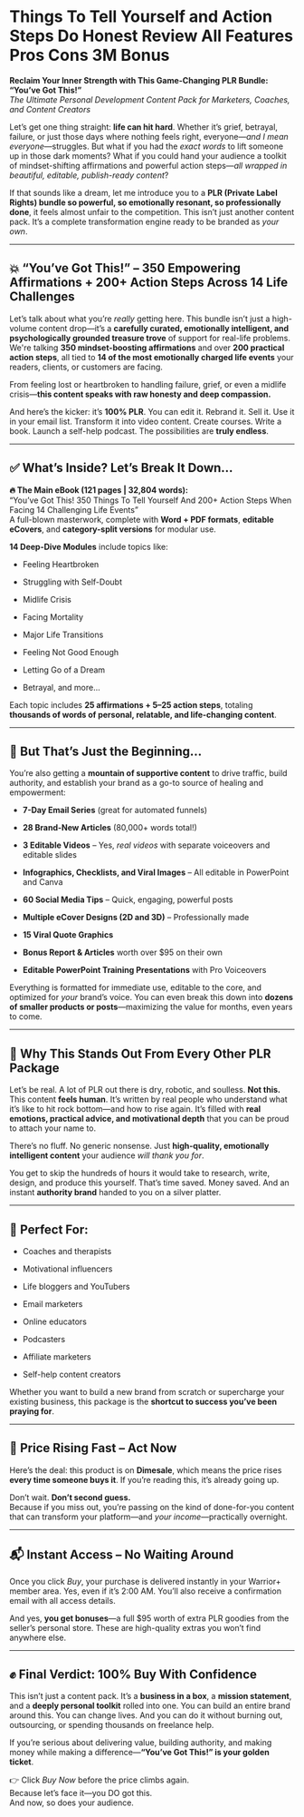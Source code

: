 # Things To Tell Yourself and Action Steps Do Honest Review All Features Pros Cons 3M Bonus
<p class="" data-start="0" data-end="182"><strong data-start="0" data-end="86">Reclaim Your Inner Strength with This Game-Changing PLR Bundle: “You’ve Got This!”</strong><br data-start="86" data-end="89" /><em data-start="89" data-end="182">The Ultimate Personal Development Content Pack for Marketers, Coaches, and Content Creators</em></p>
<p class="" data-start="184" data-end="610">Let’s get one thing straight: <strong data-start="214" data-end="235">life can hit hard</strong>. Whether it’s grief, betrayal, failure, or just those days where nothing feels right, everyone—<em data-start="331" data-end="352">and I mean everyone</em>—struggles. But what if you had the <em data-start="388" data-end="401">exact words</em> to lift someone up in those dark moments? What if you could hand your audience a toolkit of mindset-shifting affirmations and powerful action steps—<em data-start="550" data-end="609">all wrapped in beautiful, editable, publish-ready content</em>?</p>
<p class="" data-start="612" data-end="920">If that sounds like a dream, let me introduce you to a <strong data-start="667" data-end="765">PLR (Private Label Rights) bundle so powerful, so emotionally resonant, so professionally done</strong>, it feels almost unfair to the competition. This isn’t just another content pack. It’s a complete transformation engine ready to be branded as <em data-start="909" data-end="919">your own</em>.</p>


<hr class="" data-start="922" data-end="925" />

<h2 class="" data-start="927" data-end="1027">💥 “You’ve Got This!” – 350 Empowering Affirmations + 200+ Action Steps Across 14 Life Challenges</h2>
<p class="" data-start="1029" data-end="1468">Let’s talk about what you’re <em data-start="1058" data-end="1066">really</em> getting here. This bundle isn’t just a high-volume content drop—it’s a <strong data-start="1138" data-end="1229">carefully curated, emotionally intelligent, and psychologically grounded treasure trove</strong> of support for real-life problems. We're talking <strong data-start="1279" data-end="1316">350 mindset-boosting affirmations</strong> and over <strong data-start="1326" data-end="1356">200 practical action steps</strong>, all tied to <strong data-start="1370" data-end="1420">14 of the most emotionally charged life events</strong> your readers, clients, or customers are facing.</p>
<p class="" data-start="1470" data-end="1617">From feeling lost or heartbroken to handling failure, grief, or even a midlife crisis—<strong data-start="1556" data-end="1617">this content speaks with raw honesty and deep compassion.</strong></p>
<p class="" data-start="1619" data-end="1857">And here’s the kicker: it’s <strong data-start="1647" data-end="1659">100% PLR</strong>. You can edit it. Rebrand it. Sell it. Use it in your email list. Transform it into video content. Create courses. Write a book. Launch a self-help podcast. The possibilities are <strong data-start="1839" data-end="1856">truly endless</strong>.</p>


<hr class="" data-start="1859" data-end="1862" />

<h2 class="" data-start="1864" data-end="1904">✅ What’s Inside? Let’s Break It Down…</h2>
<p class="" data-start="1906" data-end="2201"><strong data-start="1906" data-end="1955">🔥 The Main eBook (121 pages | 32,804 words):</strong><br data-start="1955" data-end="1958" />“You’ve Got This! 350 Things To Tell Yourself And 200+ Action Steps When Facing 14 Challenging Life Events”<br data-start="2065" data-end="2068" />A full-blown masterwork, complete with <strong data-start="2107" data-end="2129">Word + PDF formats</strong>, <strong data-start="2131" data-end="2151">editable eCovers</strong>, and <strong data-start="2157" data-end="2184">category-split versions</strong> for modular use.</p>
<p class="" data-start="2203" data-end="2250"><strong data-start="2203" data-end="2227">14 Deep-Dive Modules</strong> include topics like:</p>

<ul data-start="2251" data-end="2450">
 	<li class="" data-start="2251" data-end="2274">
<p class="" data-start="2253" data-end="2274">Feeling Heartbroken</p>
</li>
 	<li class="" data-start="2275" data-end="2305">
<p class="" data-start="2277" data-end="2305">Struggling with Self-Doubt</p>
</li>
 	<li class="" data-start="2306" data-end="2324">
<p class="" data-start="2308" data-end="2324">Midlife Crisis</p>
</li>
 	<li class="" data-start="2325" data-end="2345">
<p class="" data-start="2327" data-end="2345">Facing Mortality</p>
</li>
 	<li class="" data-start="2346" data-end="2372">
<p class="" data-start="2348" data-end="2372">Major Life Transitions</p>
</li>
 	<li class="" data-start="2373" data-end="2400">
<p class="" data-start="2375" data-end="2400">Feeling Not Good Enough</p>
</li>
 	<li class="" data-start="2401" data-end="2426">
<p class="" data-start="2403" data-end="2426">Letting Go of a Dream</p>
</li>
 	<li class="" data-start="2427" data-end="2450">
<p class="" data-start="2429" data-end="2450">Betrayal, and more...</p>
</li>
</ul>
<p class="" data-start="2452" data-end="2595">Each topic includes <strong data-start="2472" data-end="2511">25 affirmations + 5–25 action steps</strong>, totaling <strong data-start="2522" data-end="2594">thousands of words of personal, relatable, and life-changing content</strong>.</p>


<hr class="" data-start="2597" data-end="2600" />

<h2 class="" data-start="2602" data-end="2638">📩 But That’s Just the Beginning…</h2>
<p class="" data-start="2640" data-end="2802">You’re also getting a <strong data-start="2662" data-end="2696">mountain of supportive content</strong> to drive traffic, build authority, and establish your brand as a go-to source of healing and empowerment:</p>

<ul data-start="2804" data-end="3385">
 	<li class="" data-start="2804" data-end="2860">
<p class="" data-start="2806" data-end="2860"><strong data-start="2806" data-end="2828">7-Day Email Series</strong> (great for automated funnels)</p>
</li>
 	<li class="" data-start="2861" data-end="2913">
<p class="" data-start="2863" data-end="2913"><strong data-start="2863" data-end="2888">28 Brand-New Articles</strong> (80,000+ words total!)</p>
</li>
 	<li class="" data-start="2914" data-end="3005">
<p class="" data-start="2916" data-end="3005"><strong data-start="2916" data-end="2937">3 Editable Videos</strong> – Yes, <em data-start="2945" data-end="2958">real videos</em> with separate voiceovers and editable slides</p>
</li>
 	<li class="" data-start="3006" data-end="3095">
<p class="" data-start="3008" data-end="3095"><strong data-start="3008" data-end="3054">Infographics, Checklists, and Viral Images</strong> – All editable in PowerPoint and Canva</p>
</li>
 	<li class="" data-start="3096" data-end="3158">
<p class="" data-start="3098" data-end="3158"><strong data-start="3098" data-end="3122">60 Social Media Tips</strong> – Quick, engaging, powerful posts</p>
</li>
 	<li class="" data-start="3159" data-end="3224">
<p class="" data-start="3161" data-end="3224"><strong data-start="3161" data-end="3200">Multiple eCover Designs (2D and 3D)</strong> – Professionally made</p>
</li>
 	<li class="" data-start="3225" data-end="3256">
<p class="" data-start="3227" data-end="3256"><strong data-start="3227" data-end="3254">15 Viral Quote Graphics</strong></p>
</li>
 	<li class="" data-start="3257" data-end="3316">
<p class="" data-start="3259" data-end="3316"><strong data-start="3259" data-end="3286">Bonus Report &amp; Articles</strong> worth over $95 on their own</p>
</li>
 	<li class="" data-start="3317" data-end="3385">
<p class="" data-start="3319" data-end="3385"><strong data-start="3319" data-end="3365">Editable PowerPoint Training Presentations</strong> with Pro Voiceovers</p>
</li>
</ul>
<p class="" data-start="3387" data-end="3618">Everything is formatted for immediate use, editable to the core, and optimized for <em data-start="3470" data-end="3476">your</em> brand’s voice. You can even break this down into <strong data-start="3526" data-end="3565">dozens of smaller products or posts</strong>—maximizing the value for months, even years to come.</p>


<hr class="" data-start="3620" data-end="3623" />

<h2 class="" data-start="3625" data-end="3679">👑 Why This Stands Out From Every Other PLR Package</h2>
<p class="" data-start="3681" data-end="4018">Let’s be real. A lot of PLR out there is dry, robotic, and soulless. <strong data-start="3750" data-end="3763">Not this.</strong><br data-start="3763" data-end="3766" />This content <strong data-start="3779" data-end="3794">feels human</strong>. It’s written by real people who understand what it’s like to hit rock bottom—and how to rise again. It’s filled with <strong data-start="3913" data-end="3972">real emotions, practical advice, and motivational depth</strong> that you can be proud to attach your name to.</p>
<p class="" data-start="4020" data-end="4149">There’s no fluff. No generic nonsense. Just <strong data-start="4064" data-end="4113">high-quality, emotionally intelligent content</strong> your audience <em data-start="4128" data-end="4148">will thank you for</em>.</p>
<p class="" data-start="4151" data-end="4359">You get to skip the hundreds of hours it would take to research, write, design, and produce this yourself. That’s time saved. Money saved. And an instant <strong data-start="4305" data-end="4324">authority brand</strong> handed to you on a silver platter.</p>


<hr class="" data-start="4361" data-end="4364" />

<h2 class="" data-start="4366" data-end="4384">🧠 Perfect For:</h2>
<ul data-start="4386" data-end="4582">
 	<li class="" data-start="4386" data-end="4412">
<p class="" data-start="4388" data-end="4412">Coaches and therapists</p>
</li>
 	<li class="" data-start="4413" data-end="4441">
<p class="" data-start="4415" data-end="4441">Motivational influencers</p>
</li>
 	<li class="" data-start="4442" data-end="4473">
<p class="" data-start="4444" data-end="4473">Life bloggers and YouTubers</p>
</li>
 	<li class="" data-start="4474" data-end="4493">
<p class="" data-start="4476" data-end="4493">Email marketers</p>
</li>
 	<li class="" data-start="4494" data-end="4514">
<p class="" data-start="4496" data-end="4514">Online educators</p>
</li>
 	<li class="" data-start="4515" data-end="4529">
<p class="" data-start="4517" data-end="4529">Podcasters</p>
</li>
 	<li class="" data-start="4530" data-end="4553">
<p class="" data-start="4532" data-end="4553">Affiliate marketers</p>
</li>
 	<li class="" data-start="4554" data-end="4582">
<p class="" data-start="4556" data-end="4582">Self-help content creators</p>
</li>
</ul>
<p class="" data-start="4584" data-end="4742">Whether you want to build a new brand from scratch or supercharge your existing business, this package is the <strong data-start="4694" data-end="4741">shortcut to success you’ve been praying for</strong>.</p>


<hr class="" data-start="4744" data-end="4747" />

<h2 class="" data-start="4749" data-end="4782">💸 Price Rising Fast – Act Now</h2>
<p class="" data-start="4784" data-end="4940">Here’s the deal: this product is on <strong data-start="4820" data-end="4832">Dimesale</strong>, which means the price rises <strong data-start="4862" data-end="4892">every time someone buys it</strong>. If you’re reading this, it’s already going up.</p>
<p class="" data-start="4942" data-end="5129">Don’t wait. <strong data-start="4954" data-end="4977">Don’t second guess.</strong><br data-start="4977" data-end="4980" />Because if you miss out, you’re passing on the kind of done-for-you content that can transform your platform—and <em data-start="5093" data-end="5106">your income</em>—practically overnight.</p>


<hr class="" data-start="5131" data-end="5134" />

<h2 class="" data-start="5136" data-end="5176">📬 Instant Access – No Waiting Around</h2>
<p class="" data-start="5178" data-end="5359">Once you click <em data-start="5193" data-end="5198">Buy</em>, your purchase is delivered instantly in your Warrior+ member area. Yes, even if it’s 2:00 AM. You’ll also receive a confirmation email with all access details.</p>
<p class="" data-start="5361" data-end="5521">And yes, <strong data-start="5370" data-end="5389">you get bonuses</strong>—a full $95 worth of extra PLR goodies from the seller’s personal store. These are high-quality extras you won’t find anywhere else.</p>


<hr class="" data-start="5523" data-end="5526" />

<h2 class="" data-start="5528" data-end="5572">✊ Final Verdict: 100% Buy With Confidence</h2>
<p class="" data-start="5574" data-end="5869">This isn’t just a content pack. It’s a <strong data-start="5613" data-end="5634">business in a box</strong>, a <strong data-start="5638" data-end="5659">mission statement</strong>, and a <strong data-start="5667" data-end="5694">deeply personal toolkit</strong> rolled into one. You can build an entire brand around this. You can change lives. And you can do it without burning out, outsourcing, or spending thousands on freelance help.</p>
<p class="" data-start="5871" data-end="6021">If you’re serious about delivering value, building authority, and making money while making a difference—<strong data-start="5976" data-end="6020">“You’ve Got This!” is your golden ticket</strong>.</p>
<p class="" data-start="6023" data-end="6147">👉 Click <em data-start="6032" data-end="6041">Buy Now</em> before the price climbs again.<br data-start="6072" data-end="6075" />Because let’s face it—you DO got this.<br data-start="6113" data-end="6116" />And now, so does your audience.</p>
